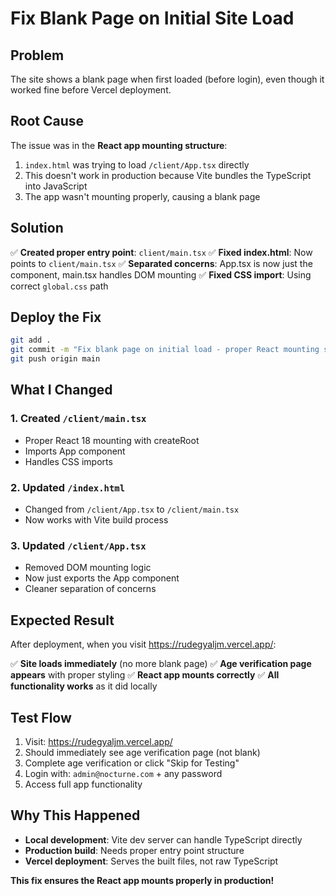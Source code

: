 # Fix Blank Page on Initial Site Load

## Problem

The site shows a blank page when first loaded (before login), even though it worked fine before Vercel deployment.

## Root Cause

The issue was in the **React app mounting structure**:

1. `index.html` was trying to load `/client/App.tsx` directly
2. This doesn't work in production because Vite bundles the TypeScript into JavaScript
3. The app wasn't mounting properly, causing a blank page

## Solution

✅ **Created proper entry point**: `client/main.tsx`
✅ **Fixed index.html**: Now points to `client/main.tsx`
✅ **Separated concerns**: App.tsx is now just the component, main.tsx handles DOM mounting
✅ **Fixed CSS import**: Using correct `global.css` path

## Deploy the Fix

```bash
git add .
git commit -m "Fix blank page on initial load - proper React mounting structure"
git push origin main
```

## What I Changed

### 1. Created `/client/main.tsx`

- Proper React 18 mounting with createRoot
- Imports App component
- Handles CSS imports

### 2. Updated `/index.html`

- Changed from `/client/App.tsx` to `/client/main.tsx`
- Now works with Vite build process

### 3. Updated `/client/App.tsx`

- Removed DOM mounting logic
- Now just exports the App component
- Cleaner separation of concerns

## Expected Result

After deployment, when you visit https://rudegyaljm.vercel.app/:

✅ **Site loads immediately** (no more blank page)
✅ **Age verification page appears** with proper styling
✅ **React app mounts correctly**
✅ **All functionality works** as it did locally

## Test Flow

1. Visit: https://rudegyaljm.vercel.app/
2. Should immediately see age verification page (not blank)
3. Complete age verification or click "Skip for Testing"
4. Login with: `admin@nocturne.com` + any password
5. Access full app functionality

## Why This Happened

- **Local development**: Vite dev server can handle TypeScript directly
- **Production build**: Needs proper entry point structure
- **Vercel deployment**: Serves the built files, not raw TypeScript

**This fix ensures the React app mounts properly in production!**
